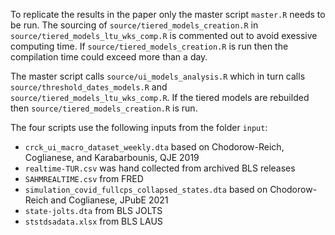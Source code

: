 To replicate the results in the paper only the master script `master.R` needs to be run. The sourcing of `source/tiered_models_creation.R` in `source/tiered_models_ltu_wks_comp.R` is commented out to avoid exessive computing time. If `source/tiered_models_creation.R` is run then the compilation time could exceed more than a day.

The master script calls `source/ui_models_analysis.R` which in turn calls `source/threshold_dates_models.R` and `source/tiered_models_ltu_wks_comp.R`. If the tiered models are rebuilded then `source/tiered_models_creation.R` is run.

The four scripts use the following inputs from the folder `input`:
- `crck_ui_macro_dataset_weekly.dta` based on Chodorow-Reich, Coglianese, and Karabarbounis, QJE 2019
- `realtime-TUR.csv` was hand collected from archived BLS releases
- `SAHMREALTIME.csv` from FRED
- `simulation_covid_fullcps_collapsed_states.dta` based on Chodorow-Reich and Coglianese, JPubE 2021
- `state-jolts.dta` from BLS JOLTS
- `ststdsadata.xlsx` from BLS LAUS
